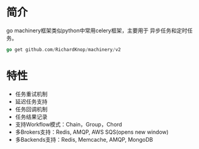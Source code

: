 # 简介

go machinery框架类似python中常用celery框架，主要用于 异步任务和定时任务。

```go
go get github.com/RichardKnop/machinery/v2
```

# 特性

* 任务重试机制
* 延迟任务支持
* 任务回调机制
* 任务结果记录
* 支持Workflow模式：Chain，Group，Chord
* 多Brokers支持：Redis, AMQP, AWS SQS(opens new window)
* 多Backends支持：Redis, Memcache, AMQP, MongoDB
